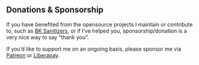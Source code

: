 ## Donations & Sponsorship

If you have benefited from the opensource projects I maintain or contribute to, such as [BK Sanitizers](/Sanitizers), or if I’ve helped you, sponsorship/donation is a very nice way to say “thank you”.

If you’d like to support me on an ongoing basis, please sponsor me via [Patreon](https://patreon.com/PuneetGopinath) or [Liberapay](https://liberapay.com/PuneetGopinath).
